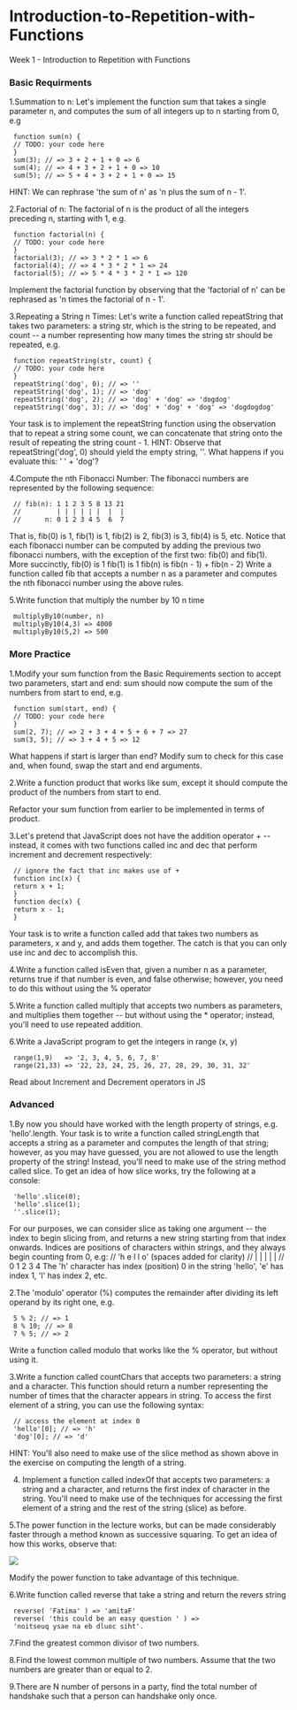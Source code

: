 # Introduction-to-Repetition-with-Functions
Week 1 - Introduction to Repetition with Functions

### Basic Requirments

1.Summation to n: Let's implement the function sum that takes a single parameter n, and computes the sum of all integers up to n starting from 0, e.g

```
 function sum(n) { 
 // TODO: your code here 
 } 
 sum(3); // => 3 + 2 + 1 + 0 => 6 
 sum(4); // => 4 + 3 + 2 + 1 + 0 => 10 
 sum(5); // => 5 + 4 + 3 + 2 + 1 + 0 => 15
```

HINT: We can rephrase 'the sum of n' as 'n plus the sum of n - 1'.

2.Factorial of n: The factorial of n is the product of all the integers preceding n, starting with 1, e.g.

```
 function factorial(n) { 
 // TODO: your code here 
 } 
 factorial(3); // => 3 * 2 * 1 => 6 
 factorial(4); // => 4 * 3 * 2 * 1 => 24 
 factorial(5); // => 5 * 4 * 3 * 2 * 1 => 120
```

Implement the factorial function by observing that the 'factorial of n' can be rephrased as 'n times the factorial of n - 1'.

3.Repeating a String n Times: Let's write a function called repeatString that takes two parameters: a string str, which is the string to be repeated, and count -- a number representing how many times the string str should be repeated, e.g.

```
 function repeatString(str, count) { 
 // TODO: your code here 
 } 
 repeatString('dog', 0); // => '' 
 repeatString('dog', 1); // => 'dog' 
 repeatString('dog', 2); // => 'dog' + 'dog' => 'dogdog' 
 repeatString('dog', 3); // => 'dog' + 'dog' + 'dog' => 'dogdogdog'
```

Your task is to implement the repeatString function using the observation that to repeat a string some count, 
 we can concatenate that string onto the result of repeating the string count - 1. 
 HINT: Observe that repeatString('dog', 0) should yield the empty string, ''. 
 What happens if you evaluate this: ' ' + 'dog'?

4.Compute the nth Fibonacci Number: The fibonacci numbers are represented by the following sequence:

```
 // fib(n): 1 1 2 3 5 8 13 21 
 //         | | | | | |  |  | 
 //      n: 0 1 2 3 4 5  6  7
```

That is, fib(0) is 1, fib(1) is 1, fib(2) is 2, fib(3) is 3, fib(4) is 5, etc. 
 Notice that each fibonacci number can be computed by adding the previous two fibonacci numbers, 
 with the exception of the first two: fib(0) and fib(1). More succinctly, 
 fib(0) is 1 
 fib(1) is 1 
 fib(n) is fib(n - 1) + fib(n - 2) 
 Write a function called fib that accepts a number n as a parameter and computes the nth fibonacci number using the above rules.

5.Write function that multiply the number by 10 n time

```
 multiplyBy10(number, n) 
 multiplyBy10(4,3) => 4000 
 multiplyBy10(5,2) => 500
```

### More Practice

1.Modify your sum function from the Basic Requirements section to accept two parameters, start and end: sum should now compute the sum of the numbers from start to end, e.g.

```
 function sum(start, end) { 
 // TODO: your code here 
 } 
 sum(2, 7); // => 2 + 3 + 4 + 5 + 6 + 7 => 27 
 sum(3, 5); // => 3 + 4 + 5 => 12
```

What happens if start is larger than end? Modify sum to check for this case and, when found, swap the start and end arguments.

2.Write a function product that works like sum, except it should compute the product of the numbers from start to end.

Refactor your sum function from earlier to be implemented in terms of product.

3.Let's pretend that JavaScript does not have the addition operator + -- instead, it comes with two functions called inc and dec that perform increment and decrement respectively:

```
 // ignore the fact that inc makes use of + 
 function inc(x) { 
 return x + 1; 
 } 
 function dec(x) { 
 return x - 1; 
 }
```

Your task is to write a function called add that takes two numbers as parameters, x and y, and adds them together. 
 The catch is that you can only use inc and dec to accomplish this.

4.Write a function called isEven that, given a number n as a parameter, returns true if that number is even, and false otherwise; however, you need to do this without using the % operator

5.Write a function called multiply that accepts two numbers as parameters, and multiplies them together -- but without using the * operator; instead, you'll need to use repeated addition.

6.Write a JavaScript program to get the integers in range (x, y)

```
 range(1,9)   => '2, 3, 4, 5, 6, 7, 8' 
 range(21,33) => '22, 23, 24, 25, 26, 27, 28, 29, 30, 31, 32'
```

Read about Increment and Decrement operators in JS

### Advanced

1.By now you should have worked with the length property of strings, e.g. 'hello'.length. Your task is to write a function called stringLength that accepts a string as a parameter and computes the length of that string; however, as you may have guessed, you are not allowed to use the length property of the string! Instead, you'll need to make use of the string method called slice. To get an idea of how slice works, try the following at a console:

```
 'hello'.slice(0); 
 'hello'.slice(1); 
 ''.slice(1);
```

For our purposes, we can consider slice as taking one argument -- the index to begin slicing from, 
  and returns a new string starting from that index onwards. 
 Indices are positions of characters within strings, and they always begin counting from 0, e.g: 
 // 'h e l l o' (spaces added for clarity) 
 //  | | | | | 
 //  0 1 2 3 4 
 The 'h' character has index (position) 0 in the string 'hello', 'e' has index 1, 'l' has index 2, etc.

2.The 'modulo' operator (%) computes the remainder after dividing its left operand by its right one, e.g.

```
 5 % 2; // => 1 
 8 % 10; // => 8 
 7 % 5; // => 2
```

Write a function called modulo that works like the % operator, but without using it.

3.Write a function called countChars that accepts two parameters: a string and a character. This function should return a number representing the number of times that the character appears in string. To access the first element of a string, you can use the following syntax:

```
 // access the element at index 0 
 'hello'[0]; // => 'h' 
 'dog'[0]; // => 'd'
```

HINT: You'll also need to make use of the slice method as shown above in the exercise on computing the length of a string.

4. Implement a function called indexOf that accepts two parameters: a string and a character, and returns the first index of character in the string. You'll need to make use of the techniques for accessing the first element of a string and the rest of the string (slice) as before.

5.The power function in the lecture works, but can be made considerably faster through a method known as successive squaring. To get an idea of how this works, observe that:

![](https://tunisiarbk1prep.herokuapp.com/images/5.png)

Modify the power function to take advantage of this technique.

6.Write function called reverse that take a string and return the revers string

```
 reverse( 'Fatima' ) => 'amitaF' 
 reverse( 'this could be an easy question ' ) => 
 'noitseuq ysae na eb dluoc siht'.
```

7.Find the greatest common divisor of two numbers.

8.Find the lowest common multiple of two numbers. Assume that the two numbers are greater than or equal to 2.

9.There are N number of persons in a party, find the total number of handshake such that a person can handshake only once.